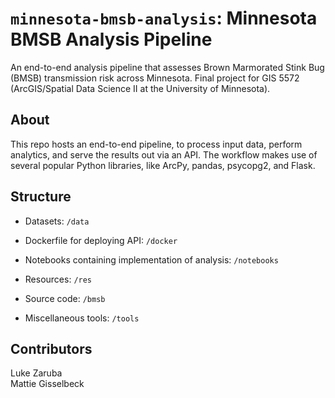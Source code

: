 # `minnesota-bmsb-analysis`: Minnesota BMSB Analysis Pipeline
An end-to-end analysis pipeline that assesses Brown Marmorated Stink Bug (BMSB) transmission risk across Minnesota. Final project for GIS 5572 (ArcGIS/Spatial Data Science II at the University of Minnesota).

## About
This repo hosts an end-to-end pipeline, to process input data, perform analytics, and serve the results out via an API. The workflow makes use of several popular Python libraries, like ArcPy, pandas, psycopg2, and Flask.


## Structure
* Datasets: `/data`

* Dockerfile for deploying API: `/docker`

* Notebooks containing implementation of analysis: `/notebooks`

* Resources: `/res`

* Source code: `/bmsb`

* Miscellaneous tools: `/tools`

## Contributors
Luke Zaruba
<br>
Mattie Gisselbeck
